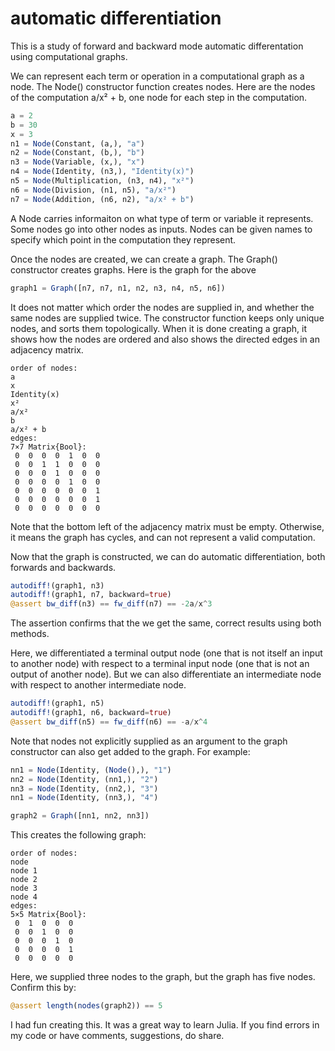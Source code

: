 # automatic differentiation

This is a study of forward and backward mode automatic differentation using computational graphs.

We can represent each term or operation in a computational graph as a node. The Node() constructor function creates nodes. Here are the nodes of the computation a/x² + b, one node for each step in the computation.

```julia
a = 2
b = 30
x = 3
n1 = Node(Constant, (a,), "a")
n2 = Node(Constant, (b,), "b")
n3 = Node(Variable, (x,), "x")
n4 = Node(Identity, (n3,), "Identity(x)")
n5 = Node(Multiplication, (n3, n4), "x²")
n6 = Node(Division, (n1, n5), "a/x²")
n7 = Node(Addition, (n6, n2), "a/x² + b")
```

A Node carries informaiton on what type of term or variable it represents. Some nodes go into other nodes as inputs. Nodes can be given names to specify which point in the computation they represent.

Once the nodes are created, we can create a graph. The Graph() constructor creates graphs. Here is the graph for the above

```julia
graph1 = Graph([n7, n7, n1, n2, n3, n4, n5, n6])
```

It does not matter which order the nodes are supplied in, and whether the same nodes are supplied twice. The constructor function keeps only unique nodes, and sorts them topologically. When it is done creating a graph, it shows how the nodes are ordered and also shows the directed edges in an adjacency matrix.

```
order of nodes:
a
x
Identity(x)
x²
a/x²
b
a/x² + b
edges:
7×7 Matrix{Bool}:
 0  0  0  0  1  0  0
 0  0  1  1  0  0  0
 0  0  0  1  0  0  0
 0  0  0  0  1  0  0
 0  0  0  0  0  0  1
 0  0  0  0  0  0  1
 0  0  0  0  0  0  0
 ```
 
 Note that the bottom left of the adjacency matrix must be empty. Otherwise, it means the graph has cycles, and can not represent a valid computation.
 
 Now that the graph is constructed, we can do automatic differentiation, both forwards and backwards.
 
 ```julia
autodiff!(graph1, n3)
autodiff!(graph1, n7, backward=true)
@assert bw_diff(n3) == fw_diff(n7) == -2a/x^3
```

The assertion confirms that the we get the same, correct results using both methods.

Here, we differentiated a terminal output node (one that is not itself an input to another node) with respect to a terminal input node (one that is not an output of another node). But we can also differentiate an intermediate node with respect to another intermediate node.

```julia
autodiff!(graph1, n5)
autodiff!(graph1, n6, backward=true)
@assert bw_diff(n5) == fw_diff(n6) == -a/x^4
```

Note that nodes not explicitly supplied as an argument to the graph constructor can also get added to the graph. For example:

```julia
nn1 = Node(Identity, (Node(),), "1")
nn2 = Node(Identity, (nn1,), "2")
nn3 = Node(Identity, (nn2,), "3")
nn1 = Node(Identity, (nn3,), "4")

graph2 = Graph([nn1, nn2, nn3])
```

This creates the following graph:
```
order of nodes:
node
node 1
node 2
node 3
node 4
edges:
5×5 Matrix{Bool}:
 0  1  0  0  0
 0  0  1  0  0
 0  0  0  1  0
 0  0  0  0  1
 0  0  0  0  0
 ```

Here, we supplied three nodes to the graph, but the graph has five nodes. Confirm this by:
```julia
@assert length(nodes(graph2)) == 5
```

I had fun creating this. It was a great way to learn Julia. If you find errors in my code or have comments, suggestions, do share.
